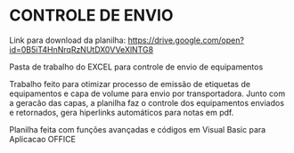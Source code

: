 # CONTROLE DE ENVIO

Link para download da planilha: https://drive.google.com/open?id=0B5iT4HnNrqRzNUtDX0VVeXlNTG8

Pasta de trabalho do EXCEL para controle de envio de equipamentos

Trabalho feito para otimizar processo de emissão de etiquetas de equipamentos e capa de volume para envio por transportadora.
Junto com a geracão das capas, a planilha faz o controle dos equipamentos enviados e retornados, gera hiperlinks automáticos para notas em pdf.

Planilha feita com funções avançadas e códigos em Visual Basic para Aplicacao OFFICE
